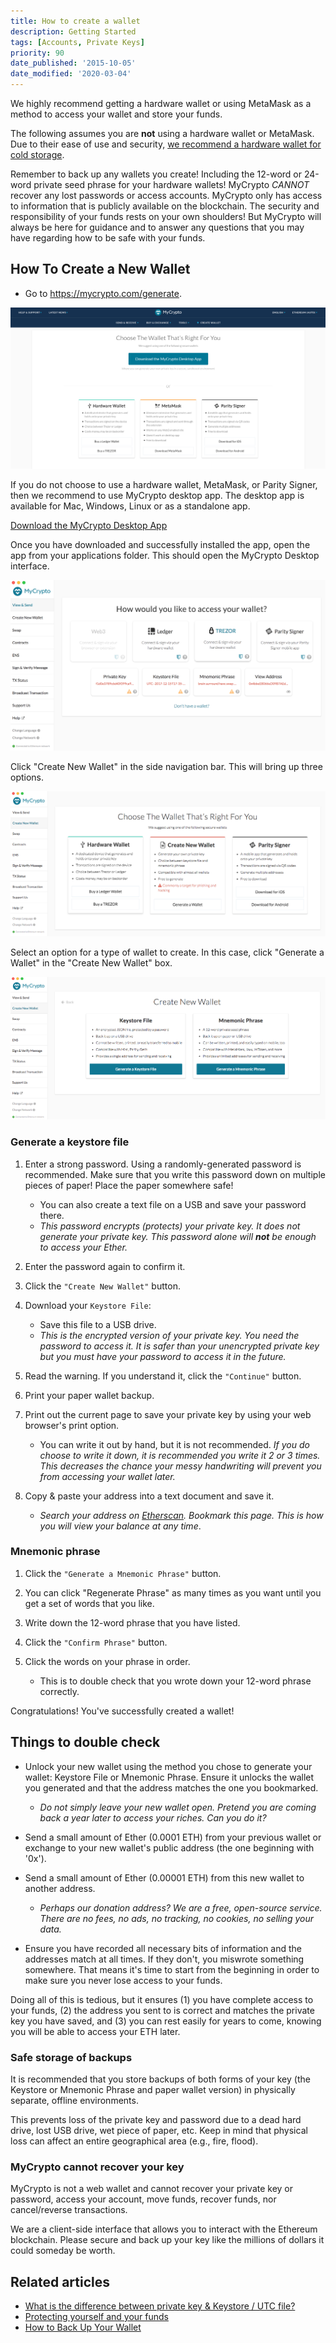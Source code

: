 ```yaml
---
title: How to create a wallet
description: Getting Started
tags: [Accounts, Private Keys]
priority: 90
date_published: '2015-10-05'
date_modified: '2020-03-04'
---
```


We highly recommend getting a hardware wallet or using MetaMask as a method to access your wallet and store your funds.

The following assumes you are **not** using a hardware wallet or MetaMask. Due to their ease of use and security, [we recommend a hardware wallet for cold storage](/staying-safe/hardware-wallet-recommendations).

Remember to back up any wallets you create! Including the 12-word or 24-word private seed phrase for your hardware wallets! MyCrypto <em>CANNOT</em> recover any lost passwords or access accounts. MyCrypto only has access to information that is publicly available on the blockchain. The security and responsibility of your funds rests on your own shoulders! But MyCrypto will always be here for guidance and to answer any questions that you may have regarding how to be safe with your funds.  

## How To Create a New Wallet

* Go to <https://mycrypto.com/generate>.

![Generate page](../../assets/how-to/getting-started/how-to-create-a-wallet/generate-page.png)

If you do not choose to use a hardware wallet, MetaMask, or Parity Signer, then we recommend to use MyCrypto desktop app. The desktop app is available for Mac, Windows, Linux or as a standalone app.

[Download the MyCrypto Desktop App](https://download.mycrypto.com/)

Once you have downloaded and successfully installed the app, open the app from your applications folder. This should open the MyCrypto Desktop interface.

![Desktop app interface](../../assets/how-to/getting-started/how-to-create-a-wallet/desktop-app.png)

Click "Create New Wallet" in the side navigation bar. This will bring up three options.

![Create new wallet overview](../../assets/how-to/getting-started/how-to-create-a-wallet/create-new-wallet-overview.png)

Select an option for a type of wallet to create. In this case, click "Generate a Wallet" in the "Create New Wallet" box.

![Create new wallet selection](../../assets/how-to/getting-started/how-to-create-a-wallet/create-new-wallet-selection.png)

### Generate a keystore file

1. Enter a strong password. Using a randomly-generated password is recommended. Make sure that you write this password down on multiple pieces of paper! Place the paper somewhere safe!
   * You can also create a text file on a USB and save your password there.
   * *This password encrypts (protects) your private key. It does not generate your private key. This password alone will **not** be enough to access your Ether.*

2. Enter the password again to confirm it.

3. Click the `"Create New Wallet"` button.

4. Download your `Keystore File`:
   * Save this file to a USB drive.
   * *This is the encrypted version of your private key. You need the password to access it. It is safer than your unencrypted private key but you must have your password to access it in the future.*

5. Read the warning. If you understand it, click the `"Continue"` button.

6. Print your paper wallet backup.

7. Print out the current page to save your private key by using your web browser's print option.
   * You can write it out by hand, but it is not recommended. *If you do choose to write it down, it is recommended you write it 2 or 3 times. This decreases the chance your messy handwriting will prevent you from accessing your wallet later.*

8. Copy & paste your address into a text document and save it.
   * *Search your address on [Etherscan](https://etherscan.io/). Bookmark this page. This is how you will view your balance at any time*.

### Mnemonic phrase

1. Click the `"Generate a Mnemonic Phrase"` button.

2. You can click "Regenerate Phrase" as many times as you want until you get a set of words that you like.

3. Write down the 12-word phrase that you have listed.

4. Click the `"Confirm Phrase"` button.

5. Click the words on your phrase in order.
   * This is to double check that you wrote down your 12-word phrase correctly.

Congratulations! You've successfully created a wallet!

## Things to double check

* Unlock your new wallet using the method you chose to generate your wallet: Keystore File or Mnemonic Phrase.  Ensure it unlocks the wallet you generated and that the address matches the one you bookmarked.
  * *Do not simply leave your new wallet open. Pretend you are coming back a year later to access your riches. Can you do it?*

* Send a small amount of Ether (0.0001 ETH) from your previous wallet or exchange to your new wallet's public address (the one beginning with '0x').

* Send a small amount of Ether (0.00001 ETH) from this new wallet to another address.
  * *Perhaps our donation address? We are a free, open-source service. There are no fees, no ads, no tracking, no cookies, no selling your data.*

* Ensure you have recorded all necessary bits of information and the addresses match at all times. If they don't, you miswrote something somewhere. That means it's time to start from the beginning in order to make sure you never lose access to your funds.

Doing all of this is tedious, but it ensures (1) you have complete access to your funds, (2) the address you sent to is correct and matches the private key you have saved, and (3) you can rest easily for years to come, knowing you will be able to access your ETH later.

### Safe storage of backups

It is recommended that you store backups of both forms of your key (the Keystore or Mnemonic Phrase and paper wallet version) in physically separate, offline environments.

This prevents loss of the private key and password due to a dead hard drive, lost USB drive, wet piece of paper, etc. Keep in mind that physical loss can affect an entire geographical area (e.g., fire, flood).

### MyCrypto cannot recover your key

MyCrypto is not a web wallet and cannot recover your private key or password, access your account, move funds, recover funds, nor cancel/reverse transactions.

We are a client-side interface that allows you to interact with the Ethereum blockchain. Please secure and back up your key like the millions of dollars it could someday be worth.

## Related articles

* [What is the difference between private key & Keystore / UTC file?](/general-knowledge/ethereum-blockchain/difference-between-wallet-types)
* [Protecting yourself and your funds](/staying-safe/protecting-yourself-and-your-funds)
* [How to Back Up Your Wallet](/how-to/backup-restore/how-to-save-back-up-your-wallet)
